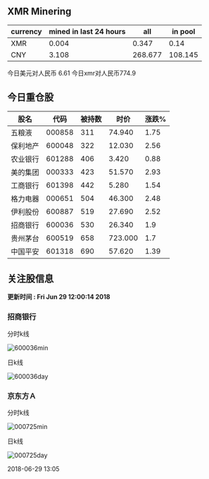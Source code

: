 ## XMR Minering

|currency|mined in last 24 hours|all|in pool|
|---|---|---|---|
|XMR|0.004|0.347|0.14|
|CNY|3.108|268.677|108.145|

今日美元对人民币 6.61	今日xmr对人民币774.9


## 今日重仓股 

|股名|代码|被持数|时价|涨跌%|
|---|---|---|---|---|
|五粮液|000858|311|74.940|1.75|
|保利地产|600048|322|12.030|2.56|
|农业银行|601288|406|3.420|0.88|
|美的集团|000333|423|51.570|2.93|
|工商银行|601398|442|5.280|1.54|
|格力电器|000651|504|46.300|2.48|
|伊利股份|600887|519|27.690|2.52|
|招商银行|600036|530|26.340|1.9|
|贵州茅台|600519|658|723.000|1.7|
|中国平安|601318|690|57.620|1.39|

## 关注股信息
**更新时间 : Fri Jun 29 12:00:14 2018**
### 招商银行 
分时k线

![600036min](http://image.sinajs.cn/newchart/min/n/sh600036.gif)

日k线

![600036day](http://image.sinajs.cn/newchart/daily/n/sh600036.gif)

### 京东方Ａ 
分时k线

![000725min](http://image.sinajs.cn/newchart/min/n/sz000725.gif)

日k线

![000725day](http://image.sinajs.cn/newchart/daily/n/sz000725.gif)

2018-06-29 13:05